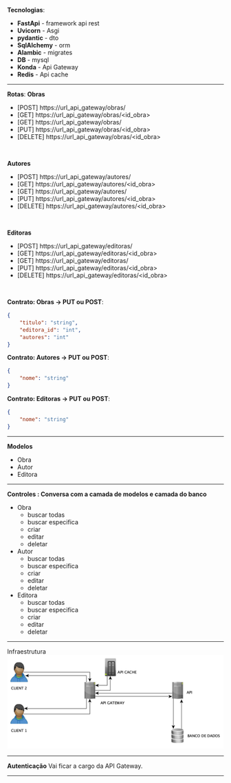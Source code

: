 **Tecnologias**:
- **FastApi** - framework api rest
- **Uvicorn** - Asgi 
- **pydantic** - dto 
- **SqlAlchemy** - orm
- **Alambic** - migrates
- **DB** - mysql
- **Konda** - Api Gateway 
- **Redis** - Api cache
***
**Rotas**:
**Obras**
- [POST] https://url_api_gateway/obras/
- [GET] https://url_api_gateway/obras/<id_obra>
- [GET] https://url_api_gateway/obras/
- [PUT] https://url_api_gateway/obras/<id_obra>
- [DELETE] https://url_api_gateway/obras/<id_obra>
<br>

**Autores**
- [POST] https://url_api_gateway/autores/
- [GET] https://url_api_gateway/autores/<id_obra>
- [GET] https://url_api_gateway/autores/
- [PUT] https://url_api_gateway/autores/<id_obra>
- [DELETE] https://url_api_gateway/autores/<id_obra>
<br>

**Editoras**
- [POST] https://url_api_gateway/editoras/
- [GET] https://url_api_gateway/editoras/<id_obra>
- [GET] https://url_api_gateway/editoras/
- [PUT] https://url_api_gateway/editoras/<id_obra>
- [DELETE] https://url_api_gateway/editoras/<id_obra>
<br>

**Contrato:  Obras -> PUT ou POST**:
```json
{
	"titulo": "string",
	"editora_id": "int",
	"autores": "int"
}
```

**Contrato:  Autores -> PUT ou POST**:
```json
{
	"nome": "string"
}
```

**Contrato:  Editoras -> PUT ou POST**:
```json
{
	"nome": "string"
}
```
***
**Modelos**
- Obra
- Autor
- Editora
***
**Controles : Conversa com a camada de modelos e camada do banco**
- Obra
	- buscar todas
	- buscar especifica <id>
	- criar
	- editar <id>
	- deletar <id>
- Autor
	- buscar todas
	- buscar especifica <id>
	- criar
	- editar <id>
	- deletar <id>
- Editora
	- buscar todas
	- buscar especifica <id>
	- criar
	- editar <id>
	- deletar <id>

***
Infraestrutura
![infra.jpg](_resources/infra.jpg)
***
**Autenticação**
Vai ficar a cargo da API Gateway.
***